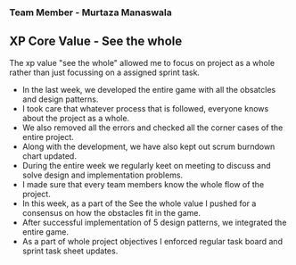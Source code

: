 ### Team Member - Murtaza Manaswala

## XP Core Value - See the whole

The xp value "see the whole" allowed me to focus on project as a whole rather than just focussing on a assigned sprint task.
* In the last week, we developed the entire game with all the obsatcles  and design patterns.
* I took care that whatever process that is followed, everyone knows about the project as a whole.
* We also removed all the errors and checked all the corner cases of the entire project.
* Along with the development, we have also kept out scrum burndown chart updated.
* During the entire week we regularly keet on meeting to discuss and solve design and implementation problems.
* I made sure that every team members know the whole flow of the project. 
* In this week, as a part of the See the whole value I pushed for a consensus on how the obstacles  fit in the game.
* After successful implementation of 5 design patterns, we integrated the entire game.
* As a part of whole project objectives I enforced regular task board and sprint task sheet updates.

